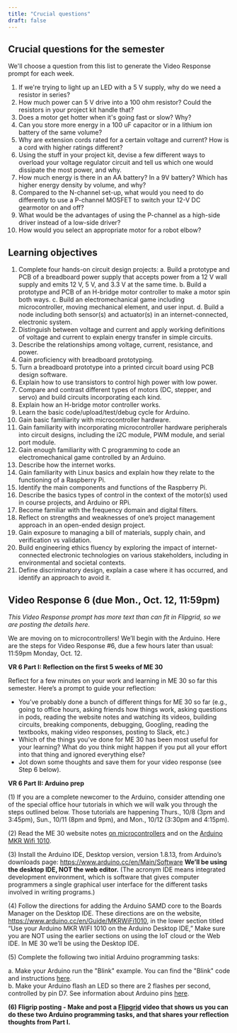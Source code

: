 ```yaml
---
title: "Crucial questions"
draft: false
---
```


## Crucial questions for the semester  
We'll choose a question from this list to generate the Video Response prompt for each week.  

1. If we're trying to light up an LED with a 5 V supply, why do we need a resistor in series?
2. How much power can 5 V drive into a 100 ohm resistor? Could the resistors in your project kit handle that?
3. Does a motor get hotter when it's going fast or slow? Why?
4. Can you store more energy in a 100 uF capacitor or in a lithium ion battery of the same volume?
5. Why are extension cords rated for a certain voltage and current? How is a cord with higher ratings different?
6. Using the stuff in your project kit, devise a few different ways to overload your voltage regulator circuit and tell us which one would dissipate the most power, and why.
7. How much energy is there in an AA battery? In a 9V battery? Which has higher energy density by volume, and why?
8. Compared to the N-channel set-up, what would you need to do differently to use a P-channel MOSFET to switch your 12-V DC gearmotor on and off? 
9. What would be the advantages of using the P-channel as a high-side driver instead of a low-side driver?
10. How would you select an appropriate motor for a robot elbow?


## Learning objectives

1.	Complete four hands-on circuit design projects:
    a.	  Build a prototype and PCB of a breadboard power supply that accepts power from a 12 V wall supply and emits 12 V, 5 V, and 3.3 V at the same time.
    b.	  Build a prototype and PCB of an H-bridge motor controller to make a motor spin both ways.
    c.	  Build an electromechanical game including microcontroller, moving mechanical element, and user input.
    d.	  Build a node including both sensor(s) and actuator(s) in an internet-connected, electronic system.
2.	Distinguish between voltage and current and apply working definitions of voltage and current to explain energy transfer in simple circuits. 
3.	Describe the relationships among voltage, current, resistance, and power. 
4.	Gain proficiency with breadboard prototyping.
5.	Turn a breadboard prototype into a printed circuit board using PCB design software.
6.	Explain how to use transistors to control high power with low power.
7.	Compare and contrast different types of motors (DC, stepper, and servo) and build circuits incorporating each kind.
8.	Explain how an H-bridge motor controller works.
9.	Learn the basic code/upload/test/debug cycle for Arduino. 
10.	Gain basic familiarity with microcontroller hardware.
11.	Gain familiarity with incorporating microcontroller hardware peripherals into circuit designs, including the i2C module, PWM module, and serial port module.
12.	Gain enough familiarity with C programming to code an electromechanical game controlled by an Arduino.
13.	Describe how the internet works.
14.	Gain familiarity with Linux basics and explain how they relate to the functioning of a Raspberry Pi. 
15.	Identify the main components and functions of the Raspberry Pi.
16.	Describe the basics types of control in the context of the motor(s) used in course projects, and Arduino or RPi.
17.	Become familiar with the frequency domain and digital filters.
18.	Reflect on strengths and weaknesses of one’s project management approach in an open-ended design project. 
19.	Gain exposure to managing a bill of materials, supply chain, and verification vs validation.
20.	Build engineering ethics fluency by exploring the impact of internet-connected electronic technologies on various stakeholders, including in environmental and societal contexts.
21.	Define discriminatory design, explain a case where it has occurred, and identify an approach to avoid it.

## Video Response 6 (due Mon., Oct. 12, 11:59pm)
*This Video Response prompt has more text than can fit in Flipgrid, so we are posting the details here.*  

We are moving on to microcontrollers! We’ll begin with the Arduino.  Here are the steps for Video Response #6, due a few hours later than usual: 11:59pm Monday, Oct. 12.  

**VR 6 Part I: Reflection on the first 5 weeks of ME 30**

Reflect for a few minutes on your work and learning in ME 30 so far this semester. Here’s a prompt to guide your reflection:
* You’ve probably done a bunch of different things for ME 30 so far (e.g., going to office hours, asking friends how things work, asking questions in pods, reading the website notes and watching its videos, building circuits, breaking components, debugging, Googling, reading the textbooks, making video responses, posting to Slack, etc.)    
* Which of the things you’ve done for ME 30 has been most useful for your learning? What do you think might happen if you put all your effort into that thing and ignored everything else?    
* Jot down some thoughts and save them for your video response (see Step 6 below).  

**VR 6 Part II: Arduino prep**  

(1) If you are a complete newcomer to the Arduino, consider attending one of the special office hour tutorials in which we will walk you through the steps outlined below. Those tutorials are happening Thurs., 10/8 (3pm and 3:45pm), Sun., 10/11 (8pm and 9pm), and Mon., 10/12 (3:30pm and 4:15pm).

(2) Read the ME 30 website notes [on microcontrollers](http://andnowforelectronics.com/notes/microcontrollers/) and on the [Arduino MKR Wifi 1010](http://andnowforelectronics.com/notes/arduino-mkr-wifi-1010-hardware/).

(3) Install the Arduino IDE, Desktop version, version 1.8.13, from Arduino’s downloads page: https://www.arduino.cc/en/Main/Software
**We’ll be using the desktop IDE, NOT the web editor.** (The acronym IDE means integrated development environment, which is software that gives computer programmers a single graphical user interface for the different tasks involved in writing programs.)

(4) Follow the directions for adding the Arduino SAMD core to the Boards Manager on the Desktop IDE. These directions are on the website, https://www.arduino.cc/en/Guide/MKRWiFi1010, in the lower section titled “Use your Arduino MKR WIFI 1010 on the Arduino Desktop IDE,”  Make sure you are NOT using the earlier sections on using the IoT cloud or the Web IDE.  In ME 30 we’ll be using the Desktop IDE.

(5) Complete the following two initial Arduino programming tasks:

a. Make your Arduino run the "Blink" example. You can find the "Blink" code and instructions [here](https://www.arduino.cc/en/Tutorial/BuiltInExamples/Blink).  
b. Make your Arduino flash an LED so there are 2 flashes per second, controlled by pin D7. See information about Arduino pins [here](https://www.arduino.cc/reference/en/language/functions/digital-io/digitalwrite/).

**(6) Fligrip posting - Make and post a [Flipgrid](https://flipgrid.com/me30) video that shows us you can do these two Arduino programming tasks, and that shares your reflection thoughts from Part I.**

